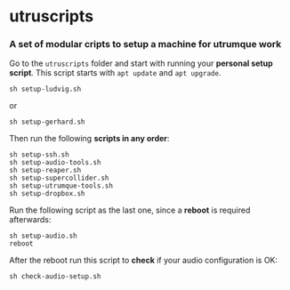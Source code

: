 # utruscripts

### A set of modular cripts to setup a machine for utrumque work

Go to the `utruscripts` folder and start with running your **personal setup script**. This script starts with `apt update` and `apt upgrade`.

`sh setup-ludvig.sh`

or

`sh setup-gerhard.sh`

Then run the following **scripts in any order**:

```
sh setup-ssh.sh
sh setup-audio-tools.sh
sh setup-reaper.sh
sh setup-supercollider.sh
sh setup-utrumque-tools.sh
sh setup-dropbox.sh
```

Run the following script as the last one, since a **reboot** is required afterwards:

```
sh setup-audio.sh
reboot
```

After the reboot run this script to **check** if your audio configuration is OK:

`sh check-audio-setup.sh`

